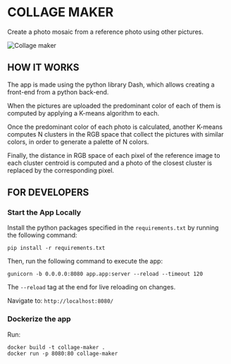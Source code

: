 # COLLAGE MAKER

Create a photo mosaic from a reference photo using other pictures.

![Collage maker](gifs/collage_maker.gif)

## HOW IT WORKS

The app is made using the python library Dash, which allows creating a front-end from a python back-end.

When the pictures are uploaded the predominant color of each of them is computed by applying a K-means algorithm to each.

Once the predominant color of each photo is calculated, another K-means computes N clusters in the RGB space that collect the pictures with similar colors, in order to generate a palette of N colors.

Finally, the distance in RGB space of each pixel of the reference image to each cluster centroid is computed and a photo of the closest cluster is replaced by the corresponding pixel. 

## FOR DEVELOPERS

### Start the App Locally
Install the python packages specified in the `requirements.txt` by running the following command:

```
pip install -r requirements.txt
```

Then, run the following command to execute the app:

```
gunicorn -b 0.0.0.0:8080 app.app:server --reload --timeout 120
```

The `--reload` tag at the end for live reloading on changes.

Navigate to: `http://localhost:8080/`

### Dockerize the app
Run:

```
docker build -t collage-maker .
docker run -p 8080:80 collage-maker
```